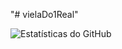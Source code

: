 "# vielaDo1Real"

![Estatísticas do GitHub](https://github-readme-stats.vercel.app/api?username=1Real&show_icons=true&theme=radical)

